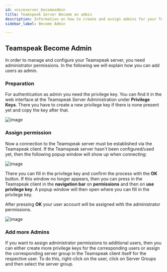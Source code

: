 ```yaml
---
id: voiceserver_becomeadmin
title: Teamspeak Server Become an admin
description: Information on how to create and assign admins for your Teamspeak server from ZAP-Hosting - ZAP-Hosting.com documentation
sidebar_label: Become Admin

---
```




## Teamspeak Become Admin

In order to manage and configure your Teamspeak server, you need administrator permissions. In the following we will explain how you can add users as admin. 



### Preparation

For authentication as admin you need the privilege key. You can find it in the web interface at the Teamspeak Server Administration under **Privilege Keys**. There you have to create a new privilege key if there is none present yet and copy the key after that.

![image](https://user-images.githubusercontent.com/13604413/159177460-262d7773-f8b2-42bd-9cd2-044c995a38a8.png)



### Assign permission

Now a connection to the Teamspeak server must be established via the Teamspeak client. If the Teamspeak server hasn't been configured/used yet, then the following popup window will show up when connecting:

![image](https://user-images.githubusercontent.com/13604413/159177467-1575b23f-3434-43fe-9e5f-6a1c999337be.png)



There you can fill in the privilege key and confirm the process with the **OK** button. If this window no longer appears, then you can press in the Teamspeak client in the **navigation bar** on **permissions** and then on **use privilege key**. A popup window will then open where you can fill in the privilege key. 


After pressing **OK** your user account will be assigned with the administrator permissions. 


![image](https://user-images.githubusercontent.com/13604413/159177468-4913fa61-d37e-4ae8-8cab-4191fde5ef93.png)


### Add more Admins

If you want to assign administrator permissions to additional users, then you can either create more privilege keys for the corresponding users or assign the corresponding server group in the Teamspeak client itself for the respective user. To do this, right-click on the user, click on Server Groups and then select the server group. 
